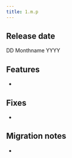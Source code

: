 ```yaml
---
title: 1.m.p
---
```


## Release date

DD Monthname YYYY

## Features

*

## Fixes

* 

## Migration notes

*
